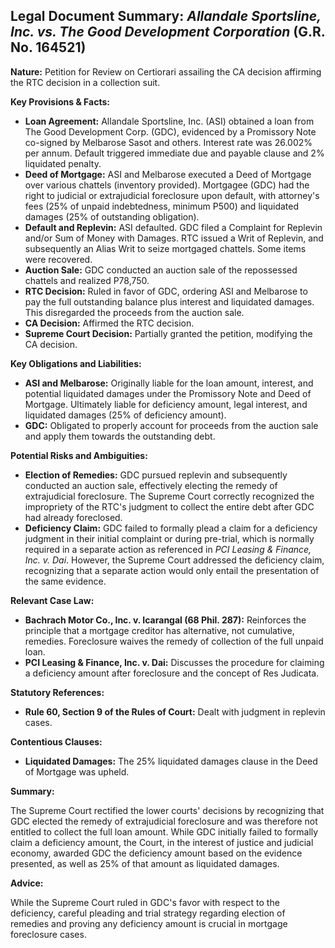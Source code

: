 ## Legal Document Summary: *Allandale Sportsline, Inc. vs. The Good Development Corporation* (G.R. No. 164521)

**Nature:** Petition for Review on Certiorari assailing the CA decision affirming the RTC decision in a collection suit.

**Key Provisions & Facts:**

*   **Loan Agreement:** Allandale Sportsline, Inc. (ASI) obtained a loan from The Good Development Corp. (GDC), evidenced by a Promissory Note co-signed by Melbarose Sasot and others. Interest rate was 26.002% per annum. Default triggered immediate due and payable clause and 2% liquidated penalty.
*   **Deed of Mortgage:** ASI and Melbarose executed a Deed of Mortgage over various chattels (inventory provided). Mortgagee (GDC) had the right to judicial or extrajudicial foreclosure upon default, with attorney's fees (25% of unpaid indebtedness, minimum P500) and liquidated damages (25% of outstanding obligation).
*   **Default and Replevin:** ASI defaulted. GDC filed a Complaint for Replevin and/or Sum of Money with Damages. RTC issued a Writ of Replevin, and subsequently an Alias Writ to seize mortgaged chattels. Some items were recovered.
*   **Auction Sale:** GDC conducted an auction sale of the repossessed chattels and realized P78,750.
*   **RTC Decision:** Ruled in favor of GDC, ordering ASI and Melbarose to pay the full outstanding balance plus interest and liquidated damages. This disregarded the proceeds from the auction sale.
*   **CA Decision:** Affirmed the RTC decision.
*   **Supreme Court Decision:** Partially granted the petition, modifying the CA decision.

**Key Obligations and Liabilities:**

*   **ASI and Melbarose:** Originally liable for the loan amount, interest, and potential liquidated damages under the Promissory Note and Deed of Mortgage. Ultimately liable for deficiency amount, legal interest, and liquidated damages (25% of deficiency amount).
*   **GDC:** Obligated to properly account for proceeds from the auction sale and apply them towards the outstanding debt.

**Potential Risks and Ambiguities:**

*   **Election of Remedies:** GDC pursued replevin and subsequently conducted an auction sale, effectively electing the remedy of extrajudicial foreclosure. The Supreme Court correctly recognized the impropriety of the RTC's judgment to collect the entire debt after GDC had already foreclosed.
*   **Deficiency Claim:** GDC failed to formally plead a claim for a deficiency judgment in their initial complaint or during pre-trial, which is normally required in a separate action as referenced in *PCI Leasing & Finance, Inc. v. Dai*. However, the Supreme Court addressed the deficiency claim, recognizing that a separate action would only entail the presentation of the same evidence.

**Relevant Case Law:**

*   **Bachrach Motor Co., Inc. v. Icarangal (68 Phil. 287):** Reinforces the principle that a mortgage creditor has alternative, not cumulative, remedies. Foreclosure waives the remedy of collection of the full unpaid loan.
*   **PCI Leasing & Finance, Inc. v. Dai:** Discusses the procedure for claiming a deficiency amount after foreclosure and the concept of Res Judicata.

**Statutory References:**

*   **Rule 60, Section 9 of the Rules of Court:** Dealt with judgment in replevin cases.

**Contentious Clauses:**

*   **Liquidated Damages:** The 25% liquidated damages clause in the Deed of Mortgage was upheld.

**Summary:**

The Supreme Court rectified the lower courts' decisions by recognizing that GDC elected the remedy of extrajudicial foreclosure and was therefore not entitled to collect the full loan amount. While GDC initially failed to formally claim a deficiency amount, the Court, in the interest of justice and judicial economy, awarded GDC the deficiency amount based on the evidence presented, as well as 25% of that amount as liquidated damages.

**Advice:**

While the Supreme Court ruled in GDC's favor with respect to the deficiency, careful pleading and trial strategy regarding election of remedies and proving any deficiency amount is crucial in mortgage foreclosure cases.
